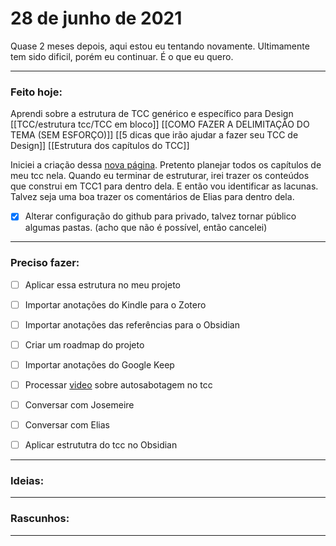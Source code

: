 # 28 de junho de 2021
Quase 2 meses depois, aqui estou eu tentando novamente. Ultimamente tem sido dificil, porém eu continuar. É o que eu quero.

----

### Feito hoje:

Aprendi sobre a estrutura de TCC genérico e específico para Design
[[TCC/estrutura tcc/TCC em bloco]]
[[COMO FAZER A DELIMITAÇÃO DO TEMA (SEM ESFORÇO)]]
[[5 dicas que irão ajudar a fazer seu TCC de Design]]
[[Estrutura dos capítulos do TCC]]

Iniciei a criação dessa [nova página](obsidian://open?vault=TCC%202020&file=TCC%2Fentregas%2Fmonografia%2FTCC%202%2FEstrutura%20do%20TCC). Pretento planejar todos os capítulos de meu tcc nela. Quando eu terminar de estruturar, irei trazer os conteúdos que construi em TCC1 para dentro dela. E então vou identificar as lacunas. Talvez seja uma boa trazer os comentários de Elias para dentro dela.

- [x] Alterar configuração do github para privado, talvez tornar público algumas pastas. (acho que não é possível, então cancelei)
---

### Preciso fazer:
- [ ] Aplicar essa estrutura no meu projeto

- [ ] Importar anotações do Kindle para o Zotero

- [ ] Importar anotações das referências para o Obsidian
- [ ] Criar um roadmap do projeto
- [ ] Importar anotações do Google Keep
- [ ] Processar [video](https://youtu.be/7kiP_Ruofu8) sobre autosabotagem no tcc
- [ ] Conversar com Josemeire
- [ ] Conversar com Elias
- [ ] Aplicar estrututra do tcc no Obsidian
---

### Ideias:


---

### Rascunhos:




---